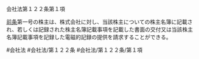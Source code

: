 会社法第１２２条第１項

[前条](会社法＿＿＿＿第１２１条第１項)第一号の株主は、株式会社に対し、当該株主についての株主名簿に記載され、若しくは記録された株主名簿記載事項を記載した書面の交付又は当該株主名簿記載事項を記録した電磁的記録の提供を請求することができる。

#会社法
#会社法/第１２２条
#会社法/第１２２条/第１項
